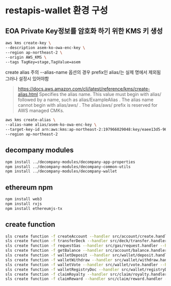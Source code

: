 # restapis-wallet 환경 구성

## EOA Private Key정보를 암호화 하기 위한 KMS 키 생성

```bash
aws kms create-key \
--description asem-ko-owa-enc-key \
--region ap-northeast-2 \
--origin AWS_KMS \
--tags TagKey=stage,TagValue=asem
```



create alias
주의 --alias-name 옵션의 경우 prefix인 alias/는 실제 명에서 제외됨 그러나 설정시 있어야함
>https://docs.aws.amazon.com/cli/latest/reference/kms/create-alias.html
>Specifies the alias name. This value must begin with alias/ followed by a name, such as alias/ExampleAlias . The alias name cannot begin with alias/aws/ . The alias/aws/ prefix is reserved for AWS managed CMKs.

```bash
aws kms create-alias \
--alias-name alias/asem-ko-owa-enc-key \
--target-key-id arn:aws:kms:ap-northeast-2:197966029048:key/eaee13d5-9618-46c0-b777-8d6d3a58a0c8 \
--region ap-northeast-2
```

## decompany modules

```bash
npm install ../decompany-modules/decompany-app-properties
npm install ../decompany-modules/decompany-common-utils
npm install ../decompany-modules/decompany-wallet
```

## ethereum npm

```bash
npm install web3
npm install rxjs
npm install ethereumjs-tx
```

## create function

```bash
sls create function -f createAccount --handler src/account/create.handler --httpEvent "post /api/account/create"
sls create function -f transferDeck --handler src/deck/transfer.handler --httpEvent "post /api/deck/transfer"
sls create function -f requestGas --handler src/gas/request.handler --httpEvent "post /api/gas/request"
sls create function -f getBalance --handler src/account/balance.handler --httpEvent "get /account/balance"
sls create function -f walletDeposit --handler src/wallet/deposit.handler --httpEvent "get /wallet/deposit"
sls create function -f walletWithdraw --handler src/wallet/withdraw.handler --httpEvent "post /wallet/withdraw"
sls create function -f walletVote --handler src/wallet/vote.handler --httpEvent "post /wallet/vote"
sls create function -f walletRegistryDoc --handler src/wallet/registryDoc.handler --httpEvent "post /wallet/registryDoc"
sls create function -f claimRoyalty --handler src/claim/royalty.handler --httpEvent "post /claim/royalty"
sls create function -f claimReward --handler src/claim/reward.handler --httpEvent "post /claim/reward"

```